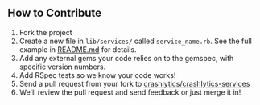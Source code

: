 ## How to Contribute ##

1. Fork the project
2. Create a new file in `lib/services/` called `service_name.rb`. See the full example in [README.md](https://github.com/crashlytics/crashlytics-services/README.md) for details.
3. Add any external gems your code relies on to the gemspec, with specific version numbers.
4. Add RSpec tests so we know your code works!
5. Send a pull request from your fork to [crashlytics/crashlytics-services](https://github.com/crashlytics/crashlytics-services)
6. We'll review the pull request and send feedback or just merge it in!